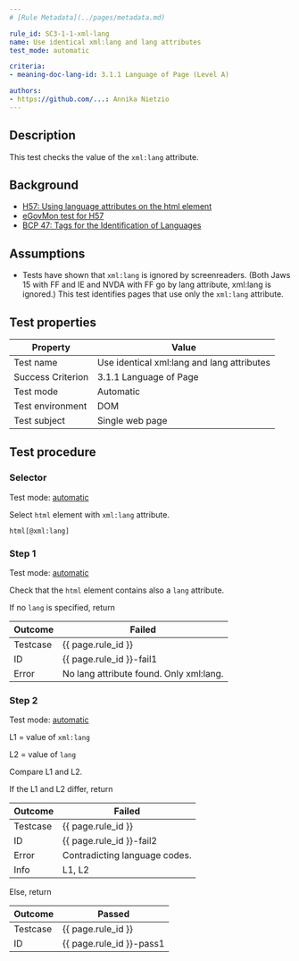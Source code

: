 ```yaml
---
# [Rule Metadata](../pages/metadata.md)

rule_id: SC3-1-1-xml-lang
name: Use identical xml:lang and lang attributes
test_mode: automatic

criteria:
- meaning-doc-lang-id: 3.1.1 Language of Page (Level A)

authors:
- https://github.com/...: Annika Nietzio
---
```


## Description

This test checks the value of the `xml:lang` attribute.

## Background

- [H57: Using language attributes on the html element](http://www.w3.org/TR/2014/NOTE-WCAG20-TECHS-20140408/H57)
- [eGovMon test for H57](http://wiki.egovmon.no/wiki/SC3.1.1#Element_html)
- [BCP 47: Tags for the Identification of Languages](http://www.rfc-editor.org/rfc/bcp/bcp47.txt)

## Assumptions

- Tests have shown that `xml:lang` is ignored by screenreaders. (Both Jaws 15 with FF and IE and NVDA with FF go by lang attribute, xml:lang is ignored.) This test identifies pages that use only the `xml:lang` attribute.

## Test properties

| Property          | Value
|-------------------|----
| Test name         | Use identical xml:lang and lang attributes
| Success Criterion | 3.1.1 Language of Page
| Test mode         | Automatic
| Test environment  | DOM
| Test subject      | Single web page

## Test procedure

### Selector

Test mode: [automatic][AUTO]

Select `html` element with `xml:lang` attribute.

`html[@xml:lang]`

### Step 1

Test mode: [automatic][AUTO]

Check that the `html` element contains also a `lang` attribute.

If no `lang` is specified, return

| Outcome  | Failed
|----------|-----
| Testcase | {{ page.rule_id }}
| ID       | {{ page.rule_id }}-fail1
| Error    | No lang attribute found. Only xml:lang.

### Step 2

Test mode: [automatic][AUTO]

L1 = value of `xml:lang`

L2 = value of `lang`

Compare L1 and L2.

If the L1 and L2 differ, return

| Outcome  | Failed
|----------|-----
| Testcase | {{ page.rule_id }}
| ID       | {{ page.rule_id }}-fail2
| Error    | Contradicting language codes.
| Info     | L1, L2

Else, return

| Outcome  | Passed
|----------|-----
| Testcase | {{ page.rule_id }}
| ID       | {{ page.rule_id }}-pass1

[AUTO]: ../pages/test-modes.html#automatic
[MANUAL]: ../pages/test-modes.html#manual